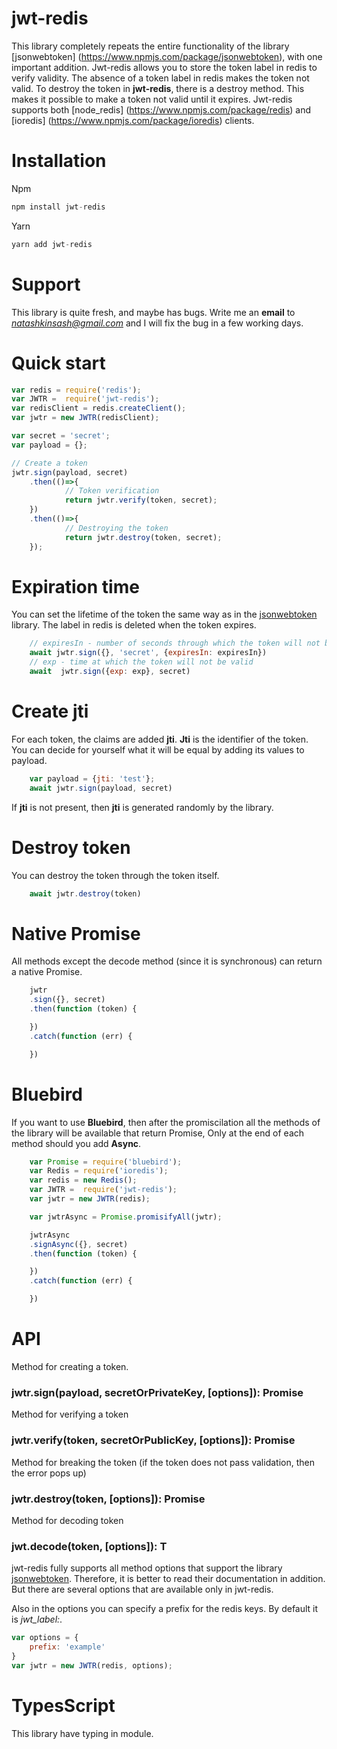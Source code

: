 # jwt-redis

This library completely repeats the entire functionality of the library [jsonwebtoken] (https://www.npmjs.com/package/jsonwebtoken), with one important addition.
Jwt-redis allows you to store the token label in redis to verify validity.
The absence of a token label in redis makes the token not valid. To destroy the token in **jwt-redis**, there is a destroy method.
This makes it possible to make a token not valid until it expires.
Jwt-redis supports both [node_redis] (https://www.npmjs.com/package/redis) and [ioredis] (https://www.npmjs.com/package/ioredis) clients.


# Installation

Npm
```javascript
npm install jwt-redis
```

Yarn
```javascript
yarn add jwt-redis
```

# Support

This library is quite fresh, and maybe has bugs. Write me an **email** to *natashkinsash@gmail.com* and I will fix the bug in a few working days.

# Quick start

```javascript
var redis = require('redis');
var JWTR =  require('jwt-redis');
var redisClient = redis.createClient();
var jwtr = new JWTR(redisClient);

var secret = 'secret';
var payload = {};

// Create a token
jwtr.sign(payload, secret)
    .then(()=>{
            // Token verification
            return jwtr.verify(token, secret);
    })
    .then(()=>{
            // Destroying the token
            return jwtr.destroy(token, secret);
    });
```

# Expiration time
You can set the lifetime of the token the same way as in the [jsonwebtoken](https://www.npmjs.com/package/jsonwebtoken) library.
The label in redis is deleted when the token expires.
```javascript
    // expiresIn - number of seconds through which the token will not be valid
    await jwtr.sign({}, 'secret', {expiresIn: expiresIn})
    // exp - time at which the token will not be valid
    await  jwtr.sign({exp: exp}, secret)
```

# Create jti

For each token, the claims are added **jti**. **Jti** is the identifier of the token.
You can decide for yourself what it will be equal by adding its values to payload.

```javascript
    var payload = {jti: 'test'};
    await jwtr.sign(payload, secret)
```

If **jti** is not present, then **jti** is generated randomly by the library.

# Destroy token

You can destroy the token through the token itself.

```javascript
    await jwtr.destroy(token)
```


# Native Promise

All methods except the decode method (since it is synchronous) can return a native Promise.

```javascript
    jwtr
    .sign({}, secret)
    .then(function (token) {

    })
    .catch(function (err) {

    })
```

# Bluebird

If you want to use **Bluebird**, then after the promiscilation all the methods of the library will be available that return Promise,
Only at the end of each method should you add **Async**.

```javascript
    var Promise = require('bluebird');
    var Redis = require('ioredis');
    var redis = new Redis();
    var JWTR =  require('jwt-redis');
    var jwtr = new JWTR(redis);

    var jwtrAsync = Promise.promisifyAll(jwtr);

    jwtrAsync
    .signAsync({}, secret)
    .then(function (token) {

    })
    .catch(function (err) {

    })
```

# API

Method for creating a token.
### jwtr.sign(payload, secretOrPrivateKey, [options]): Promise<string> ###

Method for verifying a token
### jwtr.verify<T>(token, secretOrPublicKey, [options]): Promise<T> ###

Method for breaking the token (if the token does not pass validation, then the error pops up)
### jwtr.destroy(token, [options]): Promise<void> ###

Method for decoding token
### jwt.decode<T>(token, [options]): T ###

jwt-redis fully supports all method options that support the library [jsonwebtoken](https://www.npmjs.com/package/jsonwebtoken).
Therefore, it is better to read their documentation in addition. But there are several options that are available only in jwt-redis.

Also in the options you can specify a prefix for the redis keys. By default it is *jwt_label:*.

```javascript
var options = {
    prefix: 'example'
}
var jwtr = new JWTR(redis, options);
```

# TypesScript

This library have typing in module.
